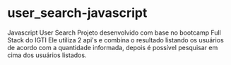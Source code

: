 # user_search-javascript
Javascript User Search
Projeto desenvolvido com base no bootcamp Full Stack do IGTI
Ele utiliza 2 api's e combina o resultado listando os usuários de acordo com a quantidade informada, depois é possível pesquisar em cima dos usuários listados.
